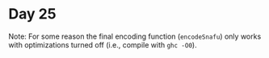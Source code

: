 # Day 25

Note: For some reason the final encoding function (`encodeSnafu`) only works with optimizations turned off (i.e., compile with `ghc -O0`).